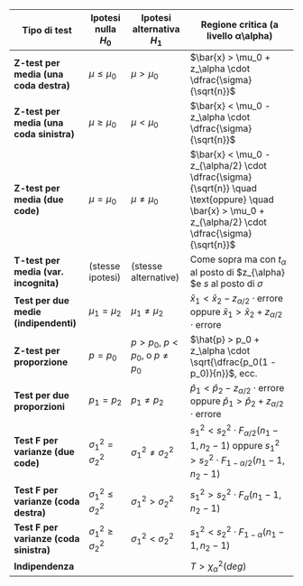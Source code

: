
| Tipo di test                             | Ipotesi nulla $H_0$          | Ipotesi alternativa $H_1$           | Regione critica (a livello α\alpha)                                                                                                                     |
| ---------------------------------------- | ---------------------------- | ----------------------------------- | ------------------------------------------------------------------------------------------------------------------------------------------------------- |
| **Z-test per media (una coda destra)**   | $\mu \leq \mu_0$             | $\mu > \mu_0$                       | $\bar{x} > \mu_0 + z_\alpha \cdot \dfrac{\sigma}{\sqrt{n}}$                                                                                             |
| **Z-test per media (una coda sinistra)** | $\mu \geq \mu_0$             | $\mu < \mu_0$                       | $\bar{x} < \mu_0 - z_\alpha \cdot \dfrac{\sigma}{\sqrt{n}}$                                                                                             |
| **Z-test per media (due code)**          | $\mu = \mu_0$                | $\mu \ne \mu_0$                     | $\bar{x} < \mu_0 - z_{\alpha/2} \cdot \dfrac{\sigma}{\sqrt{n}} \quad \text{oppure} \quad \bar{x} > \mu_0 + z_{\alpha/2} \cdot \dfrac{\sigma}{\sqrt{n}}$ |
| **T-test per media (var. incognita)**    | (stesse ipotesi)             | (stesse alternative)                | Come sopra ma con $t_{\alpha}$ al posto di $z_{\alpha} $e $s$ al posto di $\sigma$                                                                      |
| **Test per due medie (indipendenti)**    | $\mu_1 = \mu_2$              | $\mu_1 \ne \mu_2$                   | $\bar{x}_1 < \bar{x}_2 - z_{\alpha/2} \cdot \text{errore}$ oppure $\bar{x}_1 > \bar{x}_2 + z_{\alpha/2} \cdot \text{errore}$                            |
| **Z-test per proporzione**               | $p = p_0$                    | $p > p_0$, $p < p_0$, o $p \ne p_0$ | $\hat{p} > p_0 + z_\alpha \cdot \sqrt{\dfrac{p_0(1 - p_0)}{n}}$, ecc.                                                                                   |
| **Test per due proporzioni**             | $p_1 = p_2$                  | $p_1 \ne p_2$                       | $\hat{p}_1 < \hat{p}_2 - z_{\alpha/2} \cdot \text{errore}$ oppure $\hat{p}_1 > \hat{p}_2 + z_{\alpha/2} \cdot \text{errore}$                            |
| **Test F per varianze (due code)**       | $\sigma_1^2 = \sigma_2^2$    | $\sigma_1^2 \ne \sigma_2^2$         | $s_1^2<s_2^2\cdot F_{\alpha/2}(n_1 - 1, n_2 - 1)$ oppure $s_1^2 > s_2^2 \cdot F_{1 - \alpha/2}(n_1 - 1, n_2 - 1)$                                       |
| **Test F per varianze (coda destra)**    | $\sigma_1^2 \leq \sigma_2^2$ | $\sigma_1^2 > \sigma_2^2$           | $s_1^2 > s_2^2 \cdot F_{\alpha}(n_1 - 1, n_2 - 1)$                                                                                                      |
| **Test F per varianze (coda sinistra)**  | $\sigma_1^2 \geq \sigma_2^2$ | $\sigma_1^2 < \sigma_2^2$           | $s_1^2 < s_2^2 \cdot F_{1-\alpha}(n_1 - 1, n_2 - 1)$                                                                                                    |
| **Indipendenza**                         |                              |                                     | $T > \chi_\alpha^2(deg)$                                                                                                                                |
